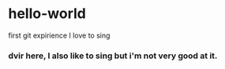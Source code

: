# hello-world
first git expirience
I love to sing
### dvir here, I also like to sing but i'm not very good at it.
